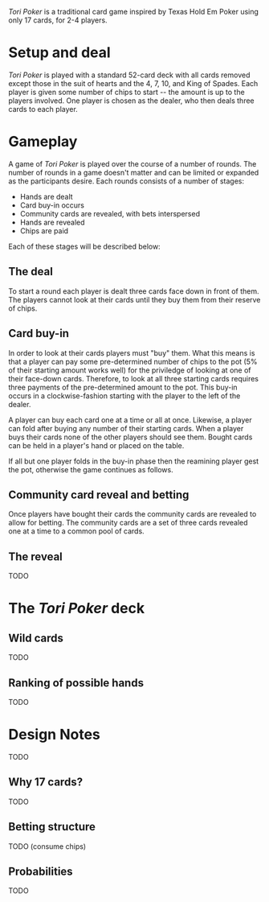 *Tori Poker* is a traditional card game inspired by Texas Hold Em Poker using only 17 cards, for 2-4 players.  

Setup and deal
==============

*Tori Poker* is played with a standard 52-card deck with all cards removed except those in the suit of hearts and the 4, 7, 10, and King of Spades.  Each player is given some number of chips to start -- the amount is up to the players involved.  One player is chosen as the dealer, who then deals three cards to each player.

Gameplay
========

A game of *Tori Poker* is played over the course of a number of rounds.  The number of rounds in a game doesn't matter and can be limited or expanded as the participants desire.  Each rounds consists of a number of stages:

 * Hands are dealt
 * Card buy-in occurs
 * Community cards are revealed, with bets interspersed
 * Hands are revealed
 * Chips are paid

Each of these stages will be described below:

The deal
--------

To start a round each player is dealt three cards face down in front of them.  The players cannot look at their cards until they buy them from their reserve of chips.

Card buy-in
-----------

In order to look at their cards players must "buy" them.  What this means is that a player can pay some pre-determined number of chips to the pot (5% of their starting amount works well) for the priviledge of looking at one of their face-down cards.  Therefore, to look at all three starting cards requires three payments of the pre-determined amount to the pot.  This buy-in occurs in a clockwise-fashion starting with the player to the left of the dealer.

A player can buy each card one at a time or all at once.  Likewise, a player can fold after buying any number of their starting cards.  When a player buys their cards none of the other players should see them.  Bought cards can be held in a player's hand or placed on the table.

If all but one player folds in the buy-in phase then the reamining player gest the pot, otherwise the game continues as follows.

Community card reveal and betting
---------------------------------

Once players have bought their cards the community cards are revealed to allow for betting.  The community cards are a set of three cards revealed one at a time to a common pool of cards.

The reveal
----------

TODO

The *Tori Poker* deck
=====================

Wild cards
----------

TODO

Ranking of possible hands
-------------------------

TODO

Design Notes
============

TODO

Why 17 cards?
-------------

TODO

Betting structure
-----------------

TODO (consume chips)

Probabilities
-------------

TODO
